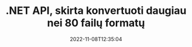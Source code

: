 ---
############################# Static ############################
layout: "product"
date: 2022-11-08T12:35:04
draft: false

product: "Conversion"
product_tag: "conversion"
platform: .NET
platform_tag: net

############################# Head ############################
head_title: "C# .NET dokumentų konvertavimo API | Konvertuoti PDF Word Excel PPTX HTML vaizdus"
head_description: "C# .NET dokumentų konvertavimo API. Konvertuokite PDF Word DOC DOCX, Excel skaičiuokles PPT PPTX, HTML, PSD, MPT MPP, el. paštu MSG EMLX, AutoCAD ir vaizdo failų formatus."

############################# Header ############################
title: ".NET API, skirta konvertuoti daugiau nei 80 failų formatų"
description: "Paprasta API, skirta integruoti dokumentų ir vaizdų konvertavimo funkcijas į .NET programas neįdiegus jokios išorinės programinės įrangos."
button:
    enable: true
    icon: "fas fa-arrow-down"
    label: "Atsisiųskite nemokamą bandomąją versiją"
    link: "https://downloads.groupdocs.com/conversion/net"

############################# SubMenu ############################
submenu:
    enable: true
    
    left:
        img_alt: "GroupDocs.Conversion for .NET"
        image: "https://www.groupdocs.cloud/templates/groupdocs/images/product-logos/groupdocs-conversion-net.png"
        product: "GroupDocs.Conversion"
        platform: ".NET"

    middle:
        button:
            # button loop
            - link: "#overview"
              text: "Apžvalga"

            # button loop
            - link: "#features"
              text: "funkcijos"

            # button loop
            - link: "#support"
              text: "Palaikymas"

            # button loop
            - link: "https://products.groupdocs.app/conversion"
              text: "Tiesioginė demonstracija"

            # button loop
            - link: "https://purchase.groupdocs.com/pricing/conversion/net"
              text: "Kainodara"

    right:
        link_download: "https://downloads.groupdocs.com/conversion"
        link_learn: "https://docs.groupdocs.com/conversion/net/"
        link_buy: "https://purchase.groupdocs.com"

############################# Overview ############################
overview:
    enable: true
    content: |
      GroupDocs.Conversion for .NET siūlo paprastą API rinkinį, leidžiantį kūrėjams kurti galingas dokumentų konvertavimo programas naudojant C#, ASP.NET ir kitas su .NET susijusias technologijas. GroupDocs.Conversion for .NET API suteikia greitą, efektyvų ir patikimą failų konvertavimo sprendimą jūsų galutiniams naudotojams. Tai palaiko tikslių visų populiarių verslo dokumentų formatų konvertavimą, įskaitant: PDF, HTML, el. paštą, Microsoft Word dokumentus, Excel skaičiuokles, PowerPoint pristatymus, projektą, Photoshop, CorelDraw, AutoCAD, diagramas, rastrinių vaizdo failų formatus ir daug daugiau. Dokumentų keitiklio biblioteka automatiškai aptinka šaltinio dokumento formatą ir suteikia jums visą valdymą konvertuoti visą dokumentą arba konkrečius puslapius į norimą išvesties formatą. Lengviau pakeisti trūkstamus šriftus pageidaujamais ir pridėti teksto ar vaizdo vandens ženklų į bet kurį dokumento puslapį.

      GroupDocs.Conversion for .NET gali būti naudojamas kuriant programas bet kurioje kūrimo aplinkoje, kuri taikoma .NET platformai. Jis suderinamas su visomis .NET kalbomis ir palaiko populiarias operacines sistemas (Windows, Linux, MacOS), kuriose galima įdiegti Mono arba .NET sistemas (įskaitant .NET Core).
    tabs:
      enable: true
      
      ## TAB ONE ##
      tab_one:
        description: |
          Toliau pateikiama GroupDocs.Conversion for .NET apžvalga:
        
        right:
          enable: true
          icon: "fab fa-html5"
          title: "Apžvalga"
          content: |
            * Automatiškai aptikti failo tipą
            * Konvertuoti dokumentus
            * Konvertuoti pristatymus
            * Konvertuoti skaičiuokles
            * Konvertuokite rastrinius vaizdus
            * Konvertuoti PDF dokumentus
            * Konvertuoti kitus formatus
            * Taikyti vandens ženklą
            * Nurodykite failo slaptažodį
            * Tinkinkite konversiją

      ## TAB TWO ##
      tab_two:
        description: |
          GroupDocs.Conversion for .NET palaiko visų populiarių ir dažniausiai naudojamų [dokumento failų formatų] konvertavimą (https://docs.groupdocs.com/conversion/net/supported-document-formats/).

        left:
          enable: true
          table:
            # table loop
            - title: "Konvertuoti iš:"
              content: |
                * **Dokumentai**: DOC, DOCX, DOCM, DOT, DOTX, DOTM, RTF, TXT, ODT, OTT
                * **Skaičiuoklės**: XLS, XLSX, XLSM, XLSB, CSV, XLS2003, ODS, TSV, XLT, XLTX, XLTM, XLAM, FODS, SXC
                * **Pristatymai**: PPT, PPTX, PPS, PPSX, ODP, POT, POTX, POTM, PPTM, PPSM, FODP
                * **Vaizdai**: TIF, TIFF, JPG, JPEG, PNG, GIF, BMP, ICO, DIB, JPC, JPEG-LS, JPEG2000
                * **Nešiojami**: PDF, XPS, OXPS, EPUB
                * **HTML**: HTM, HTML, MHTML
                * **Metafailai**: EMZ, WMZ
                * **PhotoShop**: PSD
                * **Projektas**: MPP, MPT, MPX
                * **Outlook**: PST, OST
                * **El. paštas**: MSG, EML, EMLX
                * **Diagramos**: VSD, VSDX, VSDM, VSS, VSSM, VST, VSTM, VSX, VTX, VDW, VDX, SVG, SVGZ
                * **AutoCAD**: DXF, DWG, DWF, STL, IFC, DWT
                * **PostScript**: EPS, PS, PSL, CGM
                * **CorelDRAW**: CDR, CMX
                * **Kita**: VCF, PLT, LGS, OTG, MD, AI, LOG

        right:
          enable: true
          table:
            # table loop
            - title: "Konvertuoti į:"
              content: |
                * **Dokumentai**: DOC, DOCX, DOCM, DOT, DOTX, DOTM, RTF, TXT, ODT, OTT
                * **Skaičiuoklės**: XLS, XLSX, XLSM, XLSB, CSV, XLS2003, TSV, XLTX, ODS, XLAM, FODS, DIF, SXC
                * **Pristatymai**: PPT, PPTX, PPS, PPSX, ODP, POTX, POTM, PPTM, PPSM, FODP
                * **Vaizdai**: TIF, TIFF, JPG, JPEG, PNG, GIF, BMP, ICO, JPEG2000
                * **Metafailai**: EMF, WMF, EMZ, WMZ
                * **Diagramos**: SVGZ
                * **Nešiojami**: PDF, XPS
                * **HTML**: HTM, HTML, MHTML
                **Kita**: MD

      ## TAB THREE ##
      tab_three:
        description: |
          GroupDocs.Conversion for .NET palaiko šias operacines sistemas, karkasus ir paketų tvarkykles:
      
        left:
          enable: true
          table:
            # table loop
            - icon: "fab fa-windows"
              title: "Operacinės sistemos"
              content: |
                Windows Desktop, Windows Server, Windows Azure, Linux, MacOS

            # table loop
            - icon: "fas fa-code"
              title: "Palaikomi karkasai"
              content: |
                Frameworks: .NET Framework, .NET Standard, .NET Core, Mono

        right:
          enable: true
          table:
            # table loop
            - icon: "fas fa-box"
              title: "Paketo valdytojas"
              content: |
                Nuget

            # table loop
            - icon: "fas fa-tools"
              title: "Paketo valdytojas"
              content: |
                Microsoft Visual Studio, Xamarin, MonoDevelop

############################# Features ############################
features:
    enable: true
    title: "GroupDocs.Conversion for .NET funkcijos"

    feature:
      # feature loop
      - icon: "fas fa-copy"
        content: "Lengva integracija ir matavimo licencijavimas"

      # feature loop
      - icon: "fas fa-eye"
        content: "Nustatykite numatytąją mastelio keitimo parinktį, kai konvertuojate į žodžius, skaidres ar langelius"

      # feature loop
      - icon: "fas fa-bolt"
        content: "Konvertuoti į / iš visų populiarių rastrinių vaizdo formatų ir priskirti vaizdo DPI, aukštį ir plotį"
      
      # feature loop
      - icon: "fas fa-file-powerpoint"
        content: "Konvertuokite PDF ir vaizdą į pilkos spalvos tonus ir linijuokite PDF dokumentą žiniatinkliui"

      # feature loop
      - icon: "fas fa-code"
        content: "Nurodykite žymės lygį, antraštės lygį ir išplėstinį lygį konvertuodami Word į PDF / XPS"

      # feature loop
      - icon: "fas fa-cloud"
        content: "Konfigūruokite ir įdėkite vandens ženklą konvertuotame dokumente kaip foną, kad būtų rodomas už teksto"

      # feature loop
      - icon: "fas fa-remove-format"
        content: "Pateikite el. pašto antraštę konvertuojant iš el. pašto"

      # feature loop
      - icon: "fas fa-comment-slash"
        content: "Nustatykite pasirinktinius šriftų katalogus ir aiškiai įkelkite / pakeiskite šriftą dokumento konvertavimo metu"

      # feature loop
      - icon: "fas fa-location-arrow"
        content: "Nustatyti numatytąjį šriftą, kad pakeistumėte trūkstamus šriftus, skirtus dokumentų, skaidrių ir skaičiuoklių konvertavimui"

      # feature loop
      - icon: "fas fa-border-all"
        content: ""

      # feature loop
      - icon: "fas fa-wrench"
        content: "Konvertuokite skaičiuoklę su tinklelio linijomis ir pašalinkite komentarus iš skaidrių konvertuojant"

      # feature loop
      - icon: "fas fa-columns"
        content: "Konvertuoti konkrečius dokumento puslapius į PDF formatą ir konvertuoti konkretų langelių diapazoną skaičiuoklėse"

      # feature loop
      - icon: "fas fa-file-word"
        content: "Rodyti paslėptus lapus ir praleisti tuščias eilutes bei stulpelius konvertuojant skaičiuokles"

      # feature loop
      - icon: "fas fa-envelope"
        content: "Suskaičiuokite bendrą dokumento puslapių skaičių ir konvertuodami nustatykite slaptažodį į neapsaugotą dokumentą"

      # feature loop
      - icon: "fas fa-print"
        content: "Galimybė pašalinti komentarus ir įterptuosius failus iš PDF"

      # feature loop
      - icon: "fas fa-file-archive"
        content: "Sukurkite HTML 5 suderinamą žymėjimą konvertuodami į HTML"

      # feature loop
      - icon: "fas fa-lock"
        content: "Automatiškai aptikti šaltinio tipą ir grąžinti visas galimas konversijas konvertuojant iš srauto"

      # feature loop
      - icon: "fas fa-file-code"
        content: "Galimybė grąžinti kiekvieną puslapį atskirame sraute konvertuojant į PDF arba HTML"
      
      # feature loop
      - icon: "fas fa-fill-drip"
        content: "Rodyti / slėpti žymėjimą, komentarus ir sekti pakeitimus konvertuojant iš Word"

      # feature loop
      - icon: "fas fa-file-excel"
        content: "DOCX konvertavimas į Tiff G3 su šešėliavimo parinktimi"

      # feature loop
      - icon: "fas fa-heading"
        content: "Konvertuoti konkrečius maketus konvertuojant iš CAD dokumento"

      # feature loop
      - icon: "fas fa-project-diagram"
        content: "Automatinis pavadinimo suteikimas išsaugant konvertuotą dokumentą į failą"

      # feature loop
      - icon: "fas fa-cube"
        content: "Palaikoma mokama licencija, kurią reikia apmokestinti, atsižvelgiant į API naudojimą"

      # feature loop
      - icon: "fab fa-uncharted"
        content: "Konvertuokite diagramas į teksto apdorojimo failų formatus"
      
      # feature loop
      - icon: "fab fa-uncharted"
        content: "Pridėkite puslapių numerius konvertuodami HTML į teksto apdorojimo dokumentą"

      # feature loop
      - icon: "fab fa-uncharted"
        content: "Konvertuokite XML dokumentus į bet kokį formatą be transformacijos"

      # feature loop
      - icon: "fab fa-uncharted"
        content: "Stebėkite failų konvertavimo eigą (pradžia, pabaiga) tiesiai iš kliento programos"

    more_feature:
      # more_feature_loop
      - title: "Lengvai konvertuokite dokumentų formatus"
        content: |
          Naudojant GroupDocs.Conversion for .NET dokumento failo formatą konvertuoti labai paprasta. Šiame pavyzdyje parodyta, kaip konvertuoti PDF failą į DOC failą naudojant C#:  
            
          {features.more_feature.step1} 
          {features.more_feature.step2} 
          {features.more_feature.step3} 
            
          ```csharp    
           // Įkelti šaltinio failą DOCX konvertavimui
          var converter = new GroupDocs.Conversion.Converter("input.docx");
          // Paruoškite tikslinio formato PDF konversijos parinktis
          var convertOptions = converter.GetPossibleConversions()["pdf"].ConvertOptions;
          // Konvertuoti į PDF formatą
          converter.Convert("output.pdf", convertOptions);
          ```
            
      # more_feature_loop
      - title: "Konvertavimas į vaizdo formatus"
        content: "GroupDocs.Conversion for .NET gali būti naudojamas kuriant programas bet kurioje kūrimo aplinkoje, kuri taikoma .NET platformai. Jis suderinamas su visomis .NET kalbomis ir palaiko populiarias operacines sistemas (Windows, Linux, MacOS), kuriose galima įdiegti Mono arba .NET sistemas (įskaitant .NET Core)."

      # more_feature_loop
      - title: "Palaiko įvairius PDF formatų tipus"
        content: |
          GroupDocs.Conversion for .NET API palaiko dokumentų konvertavimą į šiuos PDF tipus / formatus:  
            
          * PdfA_1A
          * PdfA_1B
          * PdfA_2A
          * PdfA_3A
          * PdfA_2B
          * PdfA_2U
          * PdfA_3B
          * PdfA_3U
          * v1_3
          * v1_4
          * v1_5
          * v1_6
          * v1_7
          * PdfX_1A
          * PdfX3

############################# Support ############################
support:
    enable: true

############################# Solutions ############################
solutions:
    enable: true
    title: "GroupDocs.Conversion siūlo dokumentų konvertavimo API kitoms populiarioms kūrimo aplinkoms"

    solution:
        # solution loop
        - img_alt: "GroupDocs.Conversion for Java"
          image: "https://www.groupdocs.cloud/templates/groupdocs/images/product-logos/groupdocs-conversion-java.png"
          product: "GroupDocs.Conversion"
          platform: "Java"
          link: "/conversion/java/"

############################# Back to top ###############################
back_to_top:
  enable: true
---